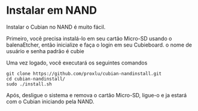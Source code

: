 # Instalar em NAND
Instalar o Cubian no NAND é muito fácil.

Primeiro, você precisa instalá-lo em seu cartão Micro-SD usando o balenaEtcher, então inicialize e faça o login em seu Cubieboard. o nome de usuário e senha padrão é cubie

Uma vez logado, você executará os seguintes comandos

    git clone https://github.com/proxlu/cubian-nandinstall.git
    cd cubian-nandinstall/
    sudo ./install.sh

Após, desligue o sistema e remova o cartão Micro-SD, ligue-o e ja estará com o Cubian iniciando pela NAND.
